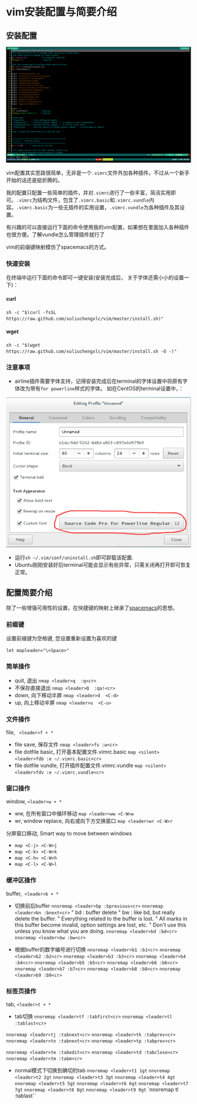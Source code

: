 # vim安装配置与简要介绍

## 安装配置

![screenshot](graphics/screenshot.png)

vim配置其实思路很简单，无非是一个`.vimrc`文件外加各种插件。不过从一个新手开始的话还是挺折腾的。

我的配置只配置一些简单的插件，并对`.vimrc`进行了一些丰富，简洁实用即可。`.vimrc`为结构文件，包含了`.vimrc.basic`和`.vimrc.vundle`内容。`.vimrc.basic`为一些无插件的实用设置，`.vimrc.vundle`为各种插件及其设置。

有兴趣的可以直接运行下面的命令使用我的vim配置，如果想在里面加入各种插件也很方便。了解vundle怎么管理插件就行了

vim的前缀键映射模仿了spacemacs的方式。


### 快速安装

在终端中运行下面的命令即可一键安装(安装完成后， 关于字体还需小小的设置一下)：

#### curl
`
sh -c "$(curl -fsSL https://raw.github.com/xuliuchengxlc/vim/master/install.sh)"
`
#### wget
`
sh -c "$(wget https://raw.github.com/xuliuchengxlc/vim/master/install.sh -O -)"
`

### 注意事项

- airline插件需要字体支持，记得安装完成后在terminal的字体设置中将原有字体改为带有`for powerline`样式的字体。
如在CentOS的terminal设置中，：

![font](graphics/forPowerline.png)

- 运行`sh ~/.vim/conf/uninstall.sh`即可卸载该配置.
- Ubuntu刚刚安装好后terminal可能会显示有些异常，只需关闭再打开即可恢复正常。

## 配置简要介绍

除了一些增强可用性的设置，在快捷键的映射上继承了[spacemacs](https://github.com/syl20bnr/spacemacs)的思想。

### 前缀键

设置前缀键为空格键, 您设置重新设置为喜欢的键

`let mapleader="\<Space>"`


###  简单操作
-  quit, 退出
`nmap <leader>q  :q<cr>`
- 不保存直接退出
`nmap <leader>Q  :qa!<cr>`
- down, 向下移动半屏
`nmap <leader>d  <C-d>`
- up, 向上移动半屏
`nmap <leader>u  <C-u>`

### 文件操作
file, ` <leader>f + *`
- file save, 保存文件
`nmap <leader>fs :w<cr>`
- file dotfile basic, 打开基本配置文件.vimrc.basic
`map <silent> <leader>fdb :e ~/.vimrc.basic<cr>`
- file dotfile vundle, 打开插件配置文件.vimrc.vundle
`map <silent> <leader>fdv :e ~/.vimrc.vundle<cr>`

###  窗口操作
window,  `<leader>w + *`
- <leader>ww, 在所有窗口中循环移动
`map <leader>ww <C-W>w`
- <leader>wr, window replace, 向右或向下方交换窗口
`map <leader>wr <C-W>r`

 分屏窗口移动, Smart way to move between windows
- `map <C-j> <C-W>j`
- `map <C-k> <C-W>k`
- `map <C-h> <C-W>h`
- `map <C-l> <C-W>l`


###  缓冲区操作
buffer,` <leader>b + *`
- 切换前后buffer
`nnoremap <leader>bp :bprevious<cr>`
`nnoremap <leader>bn :bnext<cr>`
" bd : buffer delete
" bw : like bd, but really delete the buffer.
" Everything related to the buffer is lost.
" All marks in this buffer become invalid, option settings are lost, etc.
" Don't use this unless you know what you are doing.
`nnoremap <leader>bd :bd<cr>`
`nnoremap <leader>bw :bw<cr>`

- 根据buffer的数字编号进行切换
`nnoremap <leader>b1 :b1<cr>`
`nnoremap <leader>b2 :b2<cr>`
`nnoremap <leader>b3 :b3<cr>`
`nnoremap <leader>b4 :b4<cr>`
`nnoremap <leader>b5 :b5<cr>`
`nnoremap <leader>b6 :b6<cr>`
`nnoremap <leader>b7 :b7<cr>`
`nnoremap <leader>b8 :b8<cr>`
`nnoremap <leader>b9 :b9<cr>`

###  标签页操作
tab,     ` <leader>t + * `
- tab切换
`nnoremap <leader>tf :tabfirst<cr>`
`nnoremap <leader>tl :tablast<cr>`

`nnoremap <leader>tj :tabnext<cr>`
`nnoremap <leader>tk :tabprev<cr>`
`nnoremap <leader>tn :tabnext<cr>`
`nnoremap <leader>tp :tabprev<cr>`

`nnoremap <leader>te :tabedit<cr>`
`nnoremap <leader>td :tabclose<cr>`
`nnoremap <leader>tm :tabm<cr>`

-  normal模式下切换到确切的tab
`nnoremap <leader>t1 1gt`
`nnoremap <leader>t2 2gt`
`nnoremap <leader>t3 3gt`
`nnoremap <leader>t4 4gt`
`nnoremap <leader>t5 5gt`
`nnoremap <leader>t6 6gt`
`nnoremap <leader>t7 7gt`
`nnoremap <leader>t8 8gt`
`nnoremap <leader>t9 9gt`
`nnoremap <leader>tl :tablast<cr>``

